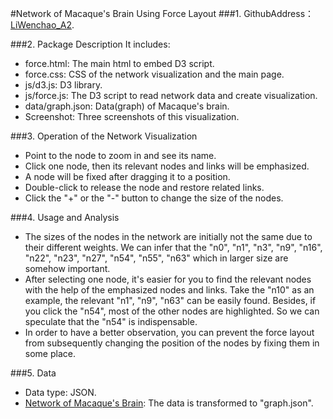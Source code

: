 #Network of Macaque's Brain Using Force Layout
###1. GithubAddress：[LiWenchao_A2](https://github.com/vis2014/Assignment2/tree/LiWenchao_A2 "LiWenchao Assignment2").

###2. Package Description
It includes:

+ force.html: The main html to embed D3 script.
+ force.css: CSS of the network visualization and the main page.
+ js/d3.js: D3 library.
+ js/force.js: The D3 script to read network data and create visualization.
+ data/graph.json: Data(graph) of Macaque's brain.
+ Screenshot: Three screenshots of this visualization.

###3. Operation of the Network Visualization 
+ Point to the node to zoom in and see its name.
+ Click one node, then its relevant nodes and links will be emphasized.
+ A node will be fixed after dragging it to a position.
+ Double-click to release the node and restore related links.
+ Click the "+" or the "-" button to change the size of the nodes.

###4. Usage and Analysis
+ The sizes of the nodes in the network are initially not the same due to their different weights. We can infer that the "n0", "n1", "n3", "n9", "n16", "n22", "n23", "n27", "n54", "n55", "n63" which in larger size are somehow important.
+ After selecting one node, it's easier for you to find the relevant nodes with the help of the emphasized nodes and links. Take the "n10" as an example, the relevant "n1", "n9", "n63" can be easily found. Besides, if you click the "n54", most of the other nodes are highlighted. So we can speculate that the "n54" is indispensable.
+ In order to have a better observation, you can prevent the force layout from subsequently changing the position of the nodes by fixing them in some place.

###5. Data
+ Data type: JSON.
+ [Network of Macaque's Brain](http://mrbrain.cs.jhu.edu/graph-services/download/ "Brain Network"): The data is transformed to "graph.json".